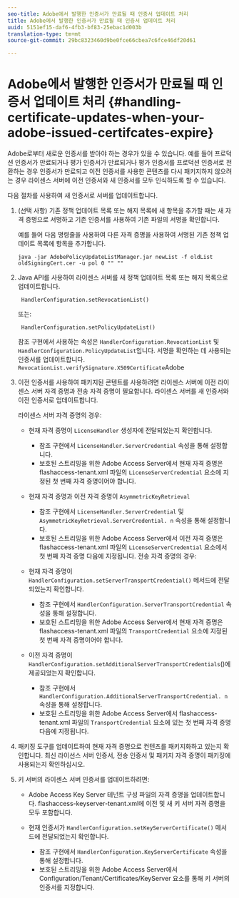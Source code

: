 ```yaml
---
seo-title: Adobe에서 발행한 인증서가 만료될 때 인증서 업데이트 처리
title: Adobe에서 발행한 인증서가 만료될 때 인증서 업데이트 처리
uuid: 5151ef15-daf6-4fb3-bf83-25ebac1d003b
translation-type: tm+mt
source-git-commit: 29bc8323460d9be0fce66cbea7c6fce46df20d61

---
```



# Adobe에서 발행한 인증서가 만료될 때 인증서 업데이트 처리 {#handling-certificate-updates-when-your-adobe-issued-certifcates-expire}

Adobe로부터 새로운 인증서를 받아야 하는 경우가 있을 수 있습니다. 예를 들어 프로덕션 인증서가 만료되거나 평가 인증서가 만료되거나 평가 인증서를 프로덕션 인증서로 전환하는 경우 인증서가 만료되고 이전 인증서를 사용한 콘텐츠를 다시 패키지하지 않으려는 경우 라이센스 서버에 이전 인증서와 새 인증서를 모두 인식하도록 할 수 있습니다.

다음 절차를 사용하여 새 인증서로 서버를 업데이트합니다.

1. (선택 사항) 기존 정책 업데이트 목록 또는 해지 목록에 새 항목을 추가할 때는 새 자격 증명으로 서명하고 기존 인증서를 사용하여 기존 파일의 서명을 확인합니다.

   예를 들어 다음 명령줄을 사용하여 다른 자격 증명을 사용하여 서명된 기존 정책 업데이트 목록에 항목을 추가합니다.

   ```
   java -jar AdobePolicyUpdateListManager.jar newList -f oldList oldSigningCert.cer -u pol 0 "" ""
   ```

1. Java API를 사용하여 라이센스 서버를 새 정책 업데이트 목록 또는 해지 목록으로 업데이트합니다.

   ```
    HandlerConfiguration.setRevocationList() 
   ```

   또는:

   ```
    HandlerConfiguration.setPolicyUpdateList()
   ```

   참조 구현에서 사용하는 속성은 `HandlerConfiguration.RevocationList` 및 `HandlerConfiguration.PolicyUpdateList`입니다. 서명을 확인하는 데 사용되는 인증서를 업데이트합니다. `RevocationList.verifySignature.X509Certificate`Adobe

1. 이전 인증서를 사용하여 패키지된 콘텐트를 사용하려면 라이센스 서버에 이전 라이센스 서버 자격 증명과 전송 자격 증명이 필요합니다. 라이센스 서버를 새 인증서와 이전 인증서로 업데이트합니다.

   라이센스 서버 자격 증명의 경우:

   * 현재 자격 증명이 `LicenseHandler` 생성자에 전달되었는지 확인합니다.

      * 참조 구현에서 `LicenseHandler.ServerCredential` 속성을 통해 설정합니다.
      * 보호된 스트리밍을 위한 Adobe Access Server에서 현재 자격 증명은 flashaccess-tenant.xml 파일의 `LicenseServerCredential` 요소에 지정된 첫 번째 자격 증명이어야 합니다.
   * 현재 자격 증명과 이전 자격 증명이 `AsymmetricKeyRetrieval`

      * 참조 구현에서 `LicenseHandler.ServerCredential` 및 `AsymmetricKeyRetrieval.ServerCredential. n` 속성을 통해 설정합니다.
      * 보호된 스트리밍을 위한 Adobe Access Server에서 이전 자격 증명은 flashaccess-tenant.xml 파일의 `LicenseServerCredential` 요소에서 첫 번째 자격 증명 다음에 지정됩니다.
   전송 자격 증명의 경우:

   * 현재 자격 증명이 `HandlerConfiguration.setServerTransportCredential()` 메서드에 전달되었는지 확인합니다.

      * 참조 구현에서 `HandlerConfiguration.ServerTransportCredential` 속성을 통해 설정합니다.
      * 보호된 스트리밍을 위한 Adobe Access Server에서 현재 자격 증명은 flashaccess-tenant.xml 파일의 `TransportCredential` 요소에 지정된 첫 번째 자격 증명이어야 합니다.
   * 이전 자격 증명이 `HandlerConfiguration.setAdditionalServerTransportCredentials`()에 제공되었는지 확인합니다.

      * 참조 구현에서 `HandlerConfiguration.AdditionalServerTransportCredential. n` 속성을 통해 설정합니다.
      * 보호된 스트리밍을 위한 Adobe Access Server에서 flashaccess-tenant.xml 파일의 `TransportCredential` 요소에 있는 첫 번째 자격 증명 다음에 지정됩니다.




1. 패키징 도구를 업데이트하여 현재 자격 증명으로 컨텐츠를 패키지화하고 있는지 확인합니다. 최신 라이선스 서버 인증서, 전송 인증서 및 패키지 자격 증명이 패키징에 사용되는지 확인하십시오.
1. 키 서버의 라이센스 서버 인증서를 업데이트하려면:

   * Adobe Access Key Server 테넌트 구성 파일의 자격 증명을 업데이트합니다. flashaccess-keyserver-tenant.xml에 이전 및 새 키 서버 자격 증명을 모두 포함합니다.
   * 현재 인증서가 `HandlerConfiguration.setKeyServerCertificate()` 메서드에 전달되었는지 확인합니다.

      * 참조 구현에서 `HandlerConfiguration.KeyServerCertificate` 속성을 통해 설정합니다.
      * 보호된 스트리밍을 위한 Adobe Access Server에서 Configuration/Tenant/Certificates/KeyServer 요소를 통해 키 서버의 인증서를 지정합니다.

